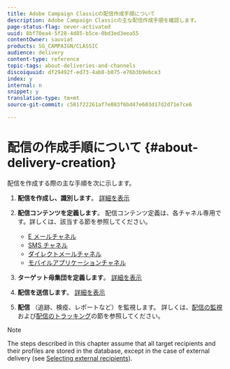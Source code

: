 ```yaml
---
title: Adobe Campaign Classicの配信作成手順について
description: Adobe Campaign Classicの主な配信作成手順を確認します。
page-status-flag: never-activated
uuid: 8bf70ea4-5f28-4d85-b5ce-0bd3ed3eea55
contentOwner: sauviat
products: SG_CAMPAIGN/CLASSIC
audience: delivery
content-type: reference
topic-tags: about-deliveries-and-channels
discoiquuid: df29492f-ed73-4ab8-b075-e76b3b9ebce3
index: y
internal: n
snippet: y
translation-type: tm+mt
source-git-commit: c581f22261af7e083f6bd47e603d17d2d71e7ce6

---
```



# 配信の作成手順について {#about-delivery-creation}

配信を作成する際の主な手順を次に示します。

1. **配信を作成し、識別します**。 [詳細を表示](../../delivery/using/steps-create-and-identify-the-delivery.md)

1. **配信コンテンツを定義します**。 配信コンテンツ定義は、各チャネル専用です。詳しくは、該当する節を参照してください。

   * [E メールチャネル](../../delivery/using/defining-the-email-content.md)
   * [SMS チャネル](../../delivery/using/sms-channel.md#defining-the-sms-content)
   * [ダイレクトメールチャネル](../../delivery/using/defining-the-direct-mail-content.md)
   * [モバイルアプリケーションチャネル](../../delivery/using/about-mobile-app-channel.md)

1. **ターゲット母集団を定義します**。 [詳細を表示](../../delivery/using/steps-defining-the-target-population.md)

1. **配信を送信します**。 [詳細を表示](../../delivery/using/steps-sending-the-delivery.md)

1. **配信** （追跡、検疫、レポートなど）を監視します。 詳しくは、[配信の監視](../../delivery/using/monitoring-a-delivery.md)および[配信のトラッキング](../../delivery/using/about-message-tracking.md)の節を参照してください。

>[!NOTE]
>
>The steps described in this chapter assume that all target recipients and their profiles are stored in the database, except in the case of external delivery (see [Selecting external recipients](../../delivery/using/steps-defining-the-target-population.md#selecting-external-recipients)).
